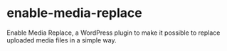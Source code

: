 enable-media-replace
====================

Enable Media Replace, a WordPress plugin to make it possible to replace uploaded media files in a simple way.
